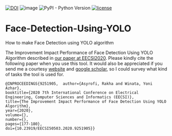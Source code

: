 [![DOI](https://zenodo.org/badge/DOI/10.5281/zenodo.5528403.svg)](https://doi.org/10.5281/zenodo.5528403)
![image](https://visitor-badge.laobi.icu/badge?page_id=asyrofist/Face_Detection_Using_YOLO)
![PyPI - Python Version](https://img.shields.io/badge/python-3.7.0-blue.svg)
[![license](https://img.shields.io/github/license/mashape/apistatus.svg)](LICENSE)

# Face-Detection-Using-YOLO
How to make Face Detection using YOLO algorithm

The Improvement Impact Performance of Face Detection Using YOLO Algorithm described in [our paper at EECSI2020](https://ieeexplore.ieee.org/document/9251905). Please kindly cite the following paper when you use this tool. It would also be appreciated if you send me a courtesy [website](http://rakha.asyrofi.com/) and [google scholar](https://scholar.google.com/citations?user=WN9T5UUAAAAJ&hl=id&oi=ao), so I could survey what kind of tasks the tool is used for. 
```
@INPROCEEDINGS{9251905,  author={Asyrofi, Rakha and Winata, Yoni Azhar},  
booktitle={2020 7th International Conference on Electrical Engineering, Computer Sciences and Informatics (EECSI)},   
title={The Improvement Impact Performance of Face Detection Using YOLO Algorithm},   
year={2020},  
volume={},  
number={},  
pages={177-180},  
doi={10.23919/EECSI50503.2020.9251905}}
```
